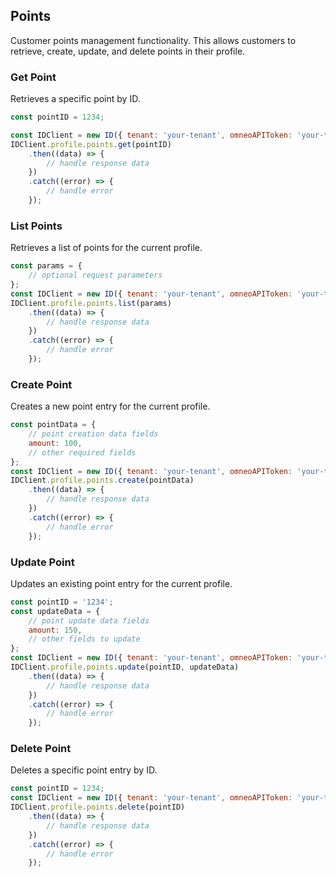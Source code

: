 ## Points

Customer points management functionality.
This allows customers to retrieve, create, update, and delete points in their profile.

### Get Point
Retrieves a specific point by ID.

```javascript
const pointID = 1234;

const IDClient = new ID({ tenant: 'your-tenant', omneoAPIToken: 'your-token', config: {} })
IDClient.profile.points.get(pointID)
    .then((data) => {
        // handle response data
    })
    .catch((error) => {
        // handle error
    });
```

### List Points

Retrieves a list of points for the current profile.
```javascript
const params = {
    // optional request parameters
};
const IDClient = new ID({ tenant: 'your-tenant', omneoAPIToken: 'your-token', config: {} })
IDClient.profile.points.list(params)
    .then((data) => {
        // handle response data
    })
    .catch((error) => {
        // handle error
    });
```

### Create Point

Creates a new point entry for the current profile.
```javascript
const pointData = {
    // point creation data fields
    amount: 100,
    // other required fields
};
const IDClient = new ID({ tenant: 'your-tenant', omneoAPIToken: 'your-token', config: {} })
IDClient.profile.points.create(pointData)
    .then((data) => {
        // handle response data
    })
    .catch((error) => {
        // handle error
    });
```

### Update Point

Updates an existing point entry for the current profile.
```javascript
const pointID = '1234';
const updateData = {
    // point update data fields
    amount: 150,
    // other fields to update
};
const IDClient = new ID({ tenant: 'your-tenant', omneoAPIToken: 'your-token', config: {} })
IDClient.profile.points.update(pointID, updateData)
    .then((data) => {
        // handle response data
    })
    .catch((error) => {
        // handle error
    });
```

### Delete Point

Deletes a specific point entry by ID.
```javascript
const pointID = 1234;
const IDClient = new ID({ tenant: 'your-tenant', omneoAPIToken: 'your-token', config: {} })
IDClient.profile.points.delete(pointID)
    .then((data) => {
        // handle response data
    })
    .catch((error) => {
        // handle error
    });
```